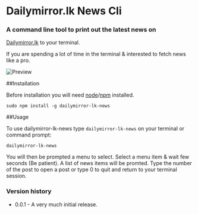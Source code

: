 # Dailymirror.lk News Cli

### A command line tool to print out the latest news on 
[Dailymirror.lk](http://www.dailymirror.lk/) to your terminal.

If you are spending a lot of time in the terminal & interested to fetch news 
like a pro.

![Preview](http://gayan.me/thumbnails/daily-mirror-news-thumb-lg.png)

##Installation

Before installation you will need 
[node](http://nodejs.org/)/[npm](https://npmjs.org/) installed.

    sudo npm install -g dailymirror-lk-news
    
##Usage

To use dailymirror-lk-news type `dailymirror-lk-news` on your terminal or
command prompt:

    dailymirror-lk-news    
    
You will then be prompted a menu to select. Select a menu item & 
wait few seconds (Be patient). A list of news items will be promted. 
Type the number of the post to open a post or type 0 to quit and return 
to your terminal session.

### Version history

- 0.0.1 - A very much initial release.
